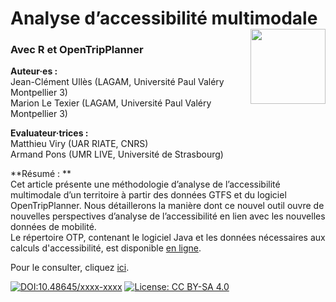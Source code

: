 # Analyse d’accessibilité multimodale [<img src="https://rzine.fr/img/Rzine_logo.png"  align="right" width="120"/>](https://rzine.fr/)
### Avec R et OpenTripPlanner
**Auteur·es :**   
Jean-Clément Ullès (LAGAM, Université Paul Valéry Montpellier 3)   
Marion Le Texier (LAGAM, Université Paul Valéry Montpellier 3)  

**Evaluateur·trices :**    
Matthieu Viry (UAR RIATE, CNRS)  
Armand Pons (UMR LIVE, Université de Strasbourg)  

**Résumé : **    
Cet article présente une méthodologie d’analyse de l’accessibilité multimodale d’un territoire à partir des données GTFS et du logiciel OpenTripPlanner. Nous détaillerons la manière dont ce nouvel outil ouvre de nouvelles perspectives d’analyse de l’accessibilité en lien avec les nouvelles données de mobilité.  
Le répertoire OTP, contenant le logiciel Java et les données nécessaires aux calculs d'accessibilité, est disponible [en ligne](https://zenodo.org/records/10793738).


Pour le consulter, cliquez [ici](https://rzine-reviews.github.io/OTP_RZINE/).


[![DOI:10.48645/xxxx-xxxx](https://zenodo.org/badge/DOI/10.48645/xxxx-xxxx.svg)](https://doi.org/10.48645/xxxx-xxxx)
[![License: CC BY-SA 4.0](https://img.shields.io/badge/License-CC%20BY--SA%204.0-lightgrey.svg)](http://creativecommons.org/licenses/by-sa/4.0/)
